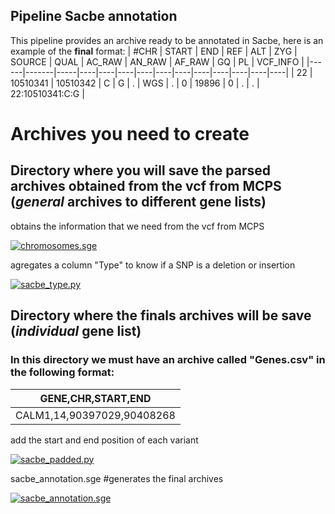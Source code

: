 ## Pipeline Sacbe annotation
This pipeline provides an archive ready to be annotated in Sacbe, here is an example of the **final** format:
| #CHR | START | END | REF	| ALT	| ZYG	| SOURCE	| QUAL	| AC_RAW	| AN_RAW	| AF_RAW	| GQ	| PL | VCF_INFO |
|------|-------|-----|----|----|----|----|----|----|----|----|----|----|----|
| 22 | 10510341 | 10510342 | C	| G	| .	| WGS	| .	| 0	| 19896	| 0	| .	| . | 22:10510341:C:G |

# Archives you need to create 
## Directory where you will save the parsed archives obtained from the vcf from MCPS (*general* archives to different gene lists)
obtains the information that we need from the vcf from MCPS

[![chromosomes.sge](https://img.shields.io/badge/chromosomes.sge-blue)](https://github.com/aldairarchez/CGJ_Lab/blob/main/Sacbe_annotation/Codes/chromosomes.sge)

agregates a column "Type" to know if a SNP is a deletion or insertion

[![sacbe_type.py](https://img.shields.io/badge/sacbe_type.py-blue)](https://github.com/aldairarchez/CGJ_Lab/blob/main/Sacbe_annotation/Codes/sacbe_type.py)


## Directory where the finals archives will be save (*individual* gene list)
### In this directory we must have an archive called "Genes.csv" in the following format:
| GENE,CHR,START,END |
|-------|
| CALM1,14,90397029,90408268 |

add the start and end position of each variant

[![sacbe_padded.py](https://img.shields.io/badge/sacbe_padded.py-orange)](https://github.com/aldairarchez/CGJ_Lab/blob/main/Sacbe_annotation/Codes/sacbe_padded.py)

sacbe_annotation.sge #generates the final archives

[![sacbe_annotation.sge](https://img.shields.io/badge/sacbe_annotation.sge-orange)](https://github.com/aldairarchez/CGJ_Lab/blob/main/Sacbe_annotation/Codes/sacbe_annotation.sge)
